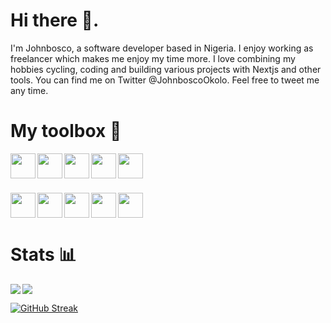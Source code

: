 # Hi there 👋.
I'm Johnbosco, a software developer based in Nigeria. I enjoy working as freelancer which makes me enjoy my time more. I love combining my hobbies cycling, coding and building various projects with Nextjs and other tools. You can find me on Twitter @JohnboscoOkolo. Feel free to tweet me any time.


# My toolbox 🧰
<img height="40px" align="left" src="https://img.shields.io/badge/React-20232A?style=for-the-badge&logo=react&logoColor=61DAFB" />
<img height="40px" align="left" src="https://img.shields.io/badge/JavaScript-323330?style=for-the-badge&logo=javascript&logoColor=F7DF1E" />
<img height="40px" align="left" src="https://img.shields.io/badge/TypeScript-007ACC?style=for-the-badge&logo=typescript&logoColor=white" />
<img height="40px" align="left" src="https://img.shields.io/badge/Framer-black?style=for-the-badge&logo=framer&logoColor=blue" />
<img height="40px"  src="https://img.shields.io/badge/next.js-000000?style=for-the-badge&logo=nextdotjs&logoColor=white" />

###
<img height="40px" align="left" src="https://img.shields.io/badge/Jest-C21325?style=for-the-badge&logo=jest&logoColor=white" />
<img height="40px" align="left" src="https://img.shields.io/badge/Material%20UI-007FFF?style=for-the-badge&logo=mui&logoColor=white" />
<img height="40px" align="left" src="https://img.shields.io/badge/Chakra--UI-319795?style=for-the-badge&logo=chakra-ui&logoColor=white" />
<img height="40px" align="left" src="https://img.shields.io/badge/Tailwind_CSS-38B2AC?style=for-the-badge&logo=tailwind-css&logoColor=white" />
<img height="40px"  src="https://img.shields.io/badge/firebase-ffca28?style=for-the-badge&logo=firebase&logoColor=black" />

###
 
# Stats 📊

<img align="left" src="https://github-readme-stats.vercel.app/api?username=OkoloJohnbosco&show_icons=true&theme=dracula" />
<img src="https://github-readme-stats.vercel.app/api/top-langs/?username=OkoloJohnbosco&layout=compact&langs_count=8" />

[![GitHub Streak](https://github-readme-streak-stats.herokuapp.com/?user=OkoloJohnbosco&theme=dracula)](https://git.io/streak-stats)
<!--

Here are some ideas to get you started:

- 🔭 I’m currently working on ...
- 🌱 I’m currently learning ...
- 👯 I’m looking to collaborate on ...
- 🤔 I’m looking for help with ...
- 💬 Ask me about ...
- 📫 How to reach me: ...
- 😄 Pronouns: ...
- ⚡ Fun fact: ...
-->
